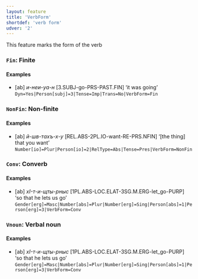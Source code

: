 ```yaml
---
layout: feature
title: 'VerbForm'
shortdef: 'verb form'
udver: '2'
---
```


This feature marks the form of the verb

### <a name="Fin">`Fin`</a>: Finite

#### Examples

* [ab] _и-неи-уа-н_ [3.SUBJ-go-PRS-PAST.FIN] ‘it was going’ `Dyn=Yes|Person[subj]=3|Tense=Imp|Trans=No|VerbForm=Fin`

### <a name="NonFin">`NonFin`</a>: Non-finite

#### Examples

* [ab] _й-шв-тахъ-х-у_ [REL.ABS-2PL.IO-want-RE-PRS.NFIN] ‘[the thing] that you want’ `Number[io]=Plur|Person[io]=2|RelType=Abs|Tense=Pres|VerbForm=NonFin`

### <a name="Conv">`Conv`</a>: Converb

#### Examples

* [ab] _хI-т-и-щты-рныс_ [1PL.ABS-LOC.ELAT-3SG.M.ERG-let_go-PURP] ‘so that he lets us go’ `Gender[erg]=Masc|Number[abs]=Plur|Number[erg]=Sing|Person[abs]=1|Person[erg]=3|VerbForm=Conv`

### <a name="Vnoun">`Vnoun`</a>: Verbal noun

#### Examples

* [ab] _хI-т-и-щты-рныс_ [1PL.ABS-LOC.ELAT-3SG.M.ERG-let_go-PURP] ‘so that he lets us go’ `Gender[erg]=Masc|Number[abs]=Plur|Number[erg]=Sing|Person[abs]=1|Person[erg]=3|VerbForm=Conv`

